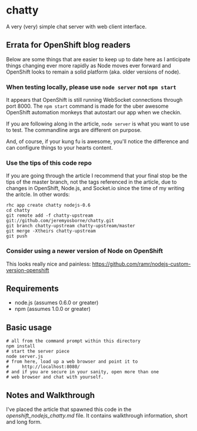 # chatty

A very (very) simple chat server with web client interface.



## Errata for OpenShift blog readers

Below are some things that are easier to keep up to date here as I anticipate things changing ever more rapidly as Node moves ever forward and OpenShift looks to remain a solid platform (aka. older versions of node).

### When testing locally, please use `node server` not `npm start`

It appears that OpenShift is still running WebSocket connections through port 8000. The `npm start` command is made for the uber awesome OpenShift automation monkeys that autostart our app when we checkin.

If you are following along in the article, `node server` is what you want to use to test. The commandline args are different on purpose.

And, of course, if your kung fu is awesome, you'll notice the difference and can configure things to your hearts content.

### Use the tips of this code repo

If you are going through the article I recommend that your final stop be the tips of the master branch, not the tags referenced in the article, due to changes in OpenShift, Node.js, and Socket.io since the time of my writing the aritcle. In other words:

    rhc app create chatty nodejs-0.6
    cd chatty
    git remote add -f chatty-upstream git://github.com/jeremyosborne/chatty.git
    git branch chatty-upstream chatty-upstream/master
    git merge -Xtheirs chatty-upstream
    git push

### Consider using a newer version of Node on OpenShift

This looks really nice and painless: https://github.com/ramr/nodejs-custom-version-openshift



## Requirements

* node.js (assumes 0.6.0 or greater)
* npm (assumes 1.0.0 or greater)  



## Basic usage

    # all from the command prompt within this directory
    npm install
    # start the server piece
    node server.js
    # from here, load up a web browser and point it to
    #     http://localhost:8080/
    # and if you are secure in your sanity, open more than one
    # web browser and chat with yourself.



## Notes and Walkthrough

I've placed the article that spawned this code in the *openshift_nodejs_chatty.md* file. It contains walkthrough information, short and long form.

